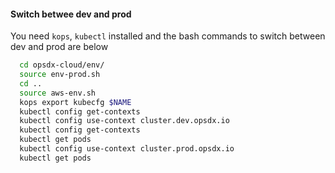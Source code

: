 #### Switch betwee dev and prod
You need `kops`, `kubectl` installed and the bash commands to switch between dev and prod are below

```bash
  cd opsdx-cloud/env/
  source env-prod.sh
  cd ..
  source aws-env.sh
  kops export kubecfg $NAME
  kubectl config get-contexts
  kubectl config use-context cluster.dev.opsdx.io
  kubectl config get-contexts
  kubectl get pods
  kubectl config use-context cluster.prod.opsdx.io
  kubectl get pods
```
